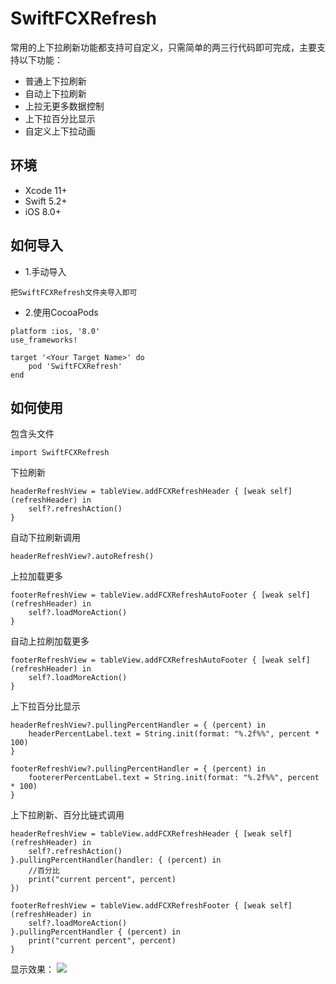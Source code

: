 # SwiftFCXRefresh
常用的上下拉刷新功能都支持可自定义，只需简单的两三行代码即可完成，主要支持以下功能：
* 普通上下拉刷新
* 自动上下拉刷新
* 上拉无更多数据控制
* 上下拉百分比显示
* 自定义上下拉动画

## 环境
* Xcode 11+
* Swift 5.2+
* iOS 8.0+

## 如何导入
* 1.手动导入
```objc
把SwiftFCXRefresh文件夹导入即可
```
* 2.使用CocoaPods
```objc
platform :ios, '8.0'
use_frameworks!

target '<Your Target Name>' do
    pod 'SwiftFCXRefresh'
end
```
## 如何使用
包含头文件
```objc
import SwiftFCXRefresh
```
下拉刷新
```objc
headerRefreshView = tableView.addFCXRefreshHeader { [weak self] (refreshHeader) in
    self?.refreshAction()
}
```

自动下拉刷新调用
```objc
headerRefreshView?.autoRefresh()
```

上拉加载更多
```objc
footerRefreshView = tableView.addFCXRefreshAutoFooter { [weak self] (refreshHeader) in
    self?.loadMoreAction()
}
```

自动上拉刷加载更多
```objc
footerRefreshView = tableView.addFCXRefreshAutoFooter { [weak self] (refreshHeader) in
    self?.loadMoreAction()
}
```

上下拉百分比显示
```objc
headerRefreshView?.pullingPercentHandler = { (percent) in
    headerPercentLabel.text = String.init(format: "%.2f%%", percent * 100)
}

footerRefreshView?.pullingPercentHandler = { (percent) in
    footererPercentLabel.text = String.init(format: "%.2f%%", percent * 100)
}
```

上下拉刷新、百分比链式调用
```objc
headerRefreshView = tableView.addFCXRefreshHeader { [weak self] (refreshHeader) in
    self?.refreshAction()
}.pullingPercentHandler(handler: { (percent) in
    //百分比
    print("current percent", percent)
})

footerRefreshView = tableView.addFCXRefreshFooter { [weak self] (refreshHeader) in
    self?.loadMoreAction()
}.pullingPercentHandler { (percent) in
    print("current percent", percent)
}
```

显示效果：
![](FCXRefresh.gif)
